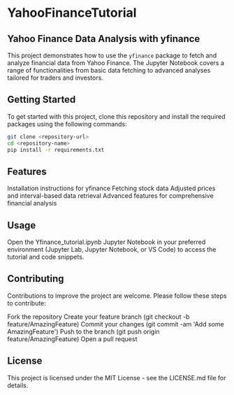 # YahooFinanceTutorial

## Yahoo Finance Data Analysis with yfinance

This project demonstrates how to use the `yfinance` package to fetch and analyze financial data from Yahoo Finance. The Jupyter Notebook covers a range of functionalities from basic data fetching to advanced analyses tailored for traders and investors.

## Getting Started

To get started with this project, clone this repository and install the required packages using the following commands:

```bash
git clone <repository-url>
cd <repository-name>
pip install -r requirements.txt
```
## Features

Installation instructions for yfinance
Fetching stock data
Adjusted prices and interval-based data retrieval
Advanced features for comprehensive financial analysis
## Usage

Open the Yfinance_tutorial.ipynb Jupyter Notebook in your preferred environment (Jupyter Lab, Jupyter Notebook, or VS Code) to access the tutorial and code snippets.

## Contributing

Contributions to improve the project are welcome. Please follow these steps to contribute:

Fork the repository
Create your feature branch (git checkout -b feature/AmazingFeature)
Commit your changes (git commit -am 'Add some AmazingFeature')
Push to the branch (git push origin feature/AmazingFeature)
Open a pull request
## License

This project is licensed under the MIT License - see the LICENSE.md file for details.
